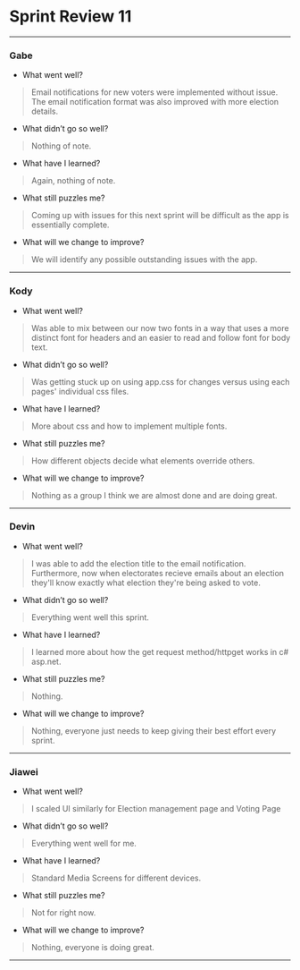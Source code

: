 # Sprint Review 11
---
### Gabe
- What went well?
> Email notifications for new voters were implemented without issue. The email notification format was also improved with more election details.
- What didn’t go so well?
> Nothing of note.
- What have I learned?
> Again, nothing of note.
- What still puzzles me?
> Coming up with issues for this next sprint will be difficult as the app is essentially complete.
- What will we change to improve?
> We will identify any possible outstanding issues with the app.
---
### Kody
- What went well?
> Was able to mix between our now two fonts in a way that uses a more distinct font for headers and an easier to read and follow font for body text.
- What didn’t go so well?
> Was getting stuck up on using app.css for changes versus using each pages' individual css files.
- What have I learned?
> More about css and how to implement multiple fonts.
- What still puzzles me?
> How different objects decide what elements override others.
- What will we change to improve?
> Nothing as a group I think we are almost done and are doing great.
---
### Devin
- What went well?
> I was able to add the election title to the email notification. Furthermore, now when electorates recieve emails about an election they'll know exactly what election they're being asked to vote.
- What didn’t go so well?
> Everything went well this sprint.
- What have I learned?
> I learned more about how the get request method/httpget works in c# asp.net.
- What still puzzles me?
> Nothing.
- What will we change to improve?
> Nothing, everyone just needs to keep giving their best effort every sprint.
---
### Jiawei
- What went well?
> I scaled UI similarly for Election management page and Voting Page
- What didn’t go so well?
> Everything went well for me.
- What have I learned?
> Standard Media Screens for different devices.
- What still puzzles me?
> Not for right now.
- What will we change to improve?
> Nothing, everyone is doing great.
---